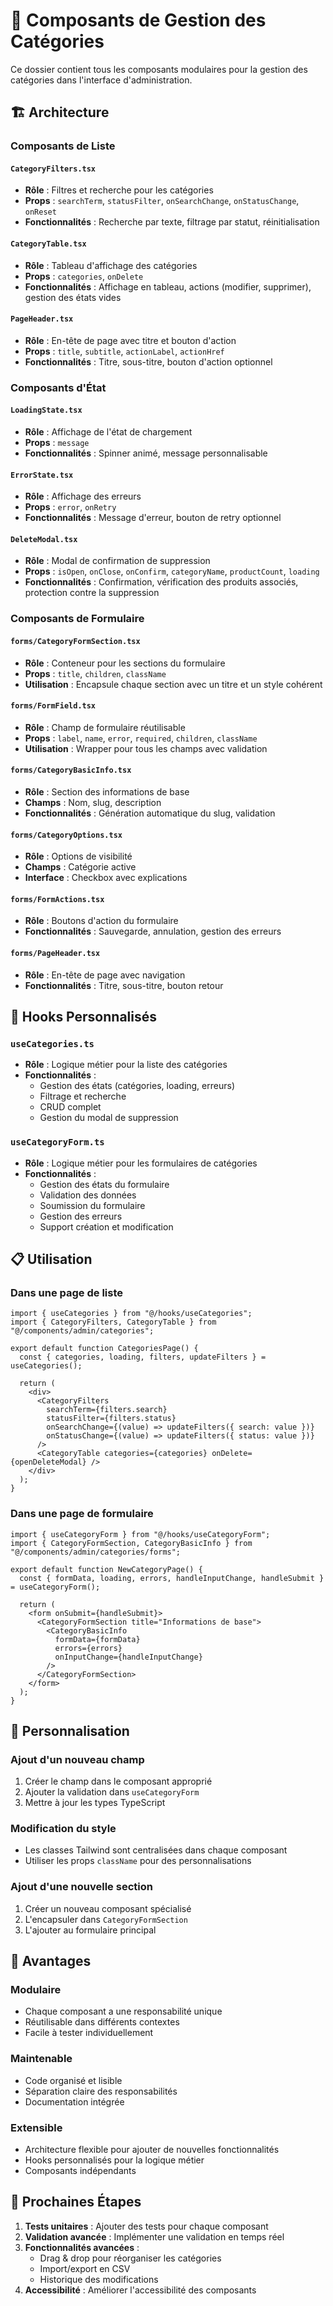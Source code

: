 # 📂 Composants de Gestion des Catégories

Ce dossier contient tous les composants modulaires pour la gestion des catégories dans l'interface d'administration.

## 🏗️ Architecture

### Composants de Liste

#### `CategoryFilters.tsx`
- **Rôle** : Filtres et recherche pour les catégories
- **Props** : `searchTerm`, `statusFilter`, `onSearchChange`, `onStatusChange`, `onReset`
- **Fonctionnalités** : Recherche par texte, filtrage par statut, réinitialisation

#### `CategoryTable.tsx`
- **Rôle** : Tableau d'affichage des catégories
- **Props** : `categories`, `onDelete`
- **Fonctionnalités** : Affichage en tableau, actions (modifier, supprimer), gestion des états vides

#### `PageHeader.tsx`
- **Rôle** : En-tête de page avec titre et bouton d'action
- **Props** : `title`, `subtitle`, `actionLabel`, `actionHref`
- **Fonctionnalités** : Titre, sous-titre, bouton d'action optionnel

### Composants d'État

#### `LoadingState.tsx`
- **Rôle** : Affichage de l'état de chargement
- **Props** : `message`
- **Fonctionnalités** : Spinner animé, message personnalisable

#### `ErrorState.tsx`
- **Rôle** : Affichage des erreurs
- **Props** : `error`, `onRetry`
- **Fonctionnalités** : Message d'erreur, bouton de retry optionnel

#### `DeleteModal.tsx`
- **Rôle** : Modal de confirmation de suppression
- **Props** : `isOpen`, `onClose`, `onConfirm`, `categoryName`, `productCount`, `loading`
- **Fonctionnalités** : Confirmation, vérification des produits associés, protection contre la suppression

### Composants de Formulaire

#### `forms/CategoryFormSection.tsx`
- **Rôle** : Conteneur pour les sections du formulaire
- **Props** : `title`, `children`, `className`
- **Utilisation** : Encapsule chaque section avec un titre et un style cohérent

#### `forms/FormField.tsx`
- **Rôle** : Champ de formulaire réutilisable
- **Props** : `label`, `name`, `error`, `required`, `children`, `className`
- **Utilisation** : Wrapper pour tous les champs avec validation

#### `forms/CategoryBasicInfo.tsx`
- **Rôle** : Section des informations de base
- **Champs** : Nom, slug, description
- **Fonctionnalités** : Génération automatique du slug, validation

#### `forms/CategoryOptions.tsx`
- **Rôle** : Options de visibilité
- **Champs** : Catégorie active
- **Interface** : Checkbox avec explications

#### `forms/FormActions.tsx`
- **Rôle** : Boutons d'action du formulaire
- **Fonctionnalités** : Sauvegarde, annulation, gestion des erreurs

#### `forms/PageHeader.tsx`
- **Rôle** : En-tête de page avec navigation
- **Fonctionnalités** : Titre, sous-titre, bouton retour

## 🎣 Hooks Personnalisés

### `useCategories.ts`
- **Rôle** : Logique métier pour la liste des catégories
- **Fonctionnalités** :
  - Gestion des états (catégories, loading, erreurs)
  - Filtrage et recherche
  - CRUD complet
  - Gestion du modal de suppression

### `useCategoryForm.ts`
- **Rôle** : Logique métier pour les formulaires de catégories
- **Fonctionnalités** :
  - Gestion des états du formulaire
  - Validation des données
  - Soumission du formulaire
  - Gestion des erreurs
  - Support création et modification

## 📋 Utilisation

### Dans une page de liste
```tsx
import { useCategories } from "@/hooks/useCategories";
import { CategoryFilters, CategoryTable } from "@/components/admin/categories";

export default function CategoriesPage() {
  const { categories, loading, filters, updateFilters } = useCategories();

  return (
    <div>
      <CategoryFilters
        searchTerm={filters.search}
        statusFilter={filters.status}
        onSearchChange={(value) => updateFilters({ search: value })}
        onStatusChange={(value) => updateFilters({ status: value })}
      />
      <CategoryTable categories={categories} onDelete={openDeleteModal} />
    </div>
  );
}
```

### Dans une page de formulaire
```tsx
import { useCategoryForm } from "@/hooks/useCategoryForm";
import { CategoryFormSection, CategoryBasicInfo } from "@/components/admin/categories/forms";

export default function NewCategoryPage() {
  const { formData, loading, errors, handleInputChange, handleSubmit } = useCategoryForm();

  return (
    <form onSubmit={handleSubmit}>
      <CategoryFormSection title="Informations de base">
        <CategoryBasicInfo
          formData={formData}
          errors={errors}
          onInputChange={handleInputChange}
        />
      </CategoryFormSection>
    </form>
  );
}
```

## 🔧 Personnalisation

### Ajout d'un nouveau champ
1. Créer le champ dans le composant approprié
2. Ajouter la validation dans `useCategoryForm`
3. Mettre à jour les types TypeScript

### Modification du style
- Les classes Tailwind sont centralisées dans chaque composant
- Utiliser les props `className` pour des personnalisations

### Ajout d'une nouvelle section
1. Créer un nouveau composant spécialisé
2. L'encapsuler dans `CategoryFormSection`
3. L'ajouter au formulaire principal

## 🎯 Avantages

### Modulaire
- Chaque composant a une responsabilité unique
- Réutilisable dans différents contextes
- Facile à tester individuellement

### Maintenable
- Code organisé et lisible
- Séparation claire des responsabilités
- Documentation intégrée

### Extensible
- Architecture flexible pour ajouter de nouvelles fonctionnalités
- Hooks personnalisés pour la logique métier
- Composants indépendants

## 🚀 Prochaines Étapes

1. **Tests unitaires** : Ajouter des tests pour chaque composant
2. **Validation avancée** : Implémenter une validation en temps réel
3. **Fonctionnalités avancées** : 
   - Drag & drop pour réorganiser les catégories
   - Import/export en CSV
   - Historique des modifications
4. **Accessibilité** : Améliorer l'accessibilité des composants 